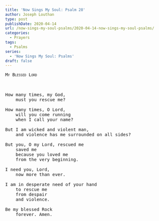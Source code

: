 ```yaml
---
title: 'Now Sings My Soul: Psalm 28'
author: Joseph Louthan
type: post
publishDate: 2020-04-14
url: /now-sings-my-soul-psalms/2020-04-14-now-sings-my-soul-psalms/
categories:
  - Prayers
tags:
  - Psalms
series:
  - 'Now Sings My Soul: Psalms'
draft: false
---
```

<pre>
<div style="font-variant: small-caps;">My Blessed Lord</div>
&nbsp;

How many times, my God,
	must you rescue me?

How many times, O Lord,
	will you come running
	when I call your name?

But I am wicked and violent man,
	and violence has me surrounded on all sides?

But you, O my Lord, rescued me
	saved me
	because you loved me
	from the very beginning.
	
I need you, Lord,
	now more than ever.
	
I am in desperate need of your hand
	to rescue me
	from despair
	and violence.
	
Be my blessed Rock
	forever. Amen.
</pre>